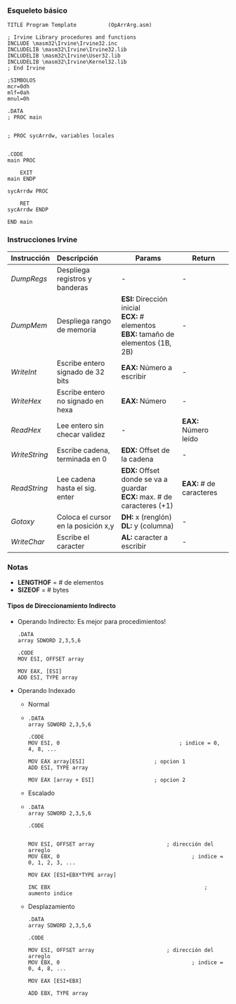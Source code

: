 ### Esqueleto básico

```assembly
TITLE Program Template          (OpArrArg.asm)

; Irvine Library procedures and functions
INCLUDE \masm32\Irvine\Irvine32.inc
INCLUDELIB \masm32\Irvine\Irvine32.lib
INCLUDELIB \masm32\Irvine\User32.lib
INCLUDELIB \masm32\Irvine\Kernel32.lib
; End Irvine

;SIMBOLOS
mcr=0dh
mlf=0ah
mnul=0h

.DATA
; PROC main


; PROC sycArrdw, variables locales


.CODE
main PROC

	EXIT
main ENDP

sycArrdw PROC

	RET             
sycArrdw ENDP

END main
```

### Instrucciones Irvine

| Instrucción   | Descripción                         | Params                                                       | **Return**               |
| :------------ | :---------------------------------- | ------------------------------------------------------------ | ------------------------ |
| *DumpRegs*    | Despliega registros y banderas      | -                                                            | -                        |
| *DumpMem*     | Despliega rango de memoria          | **ESI:** Dirección inicial<br />**ECX:** # elementos<br />**EBX:** tamaño de elementos (1B, 2B) | -                        |
| *WriteInt*    | Escribe entero signado de 32 bits   | **EAX:** Número a escribir                                   | -                        |
| *WriteHex*    | Escribe entero no signado en hexa   | **EAX:** Número                                              | -                        |
| *ReadHex*     | Lee entero sin checar validez       | -                                                            | **EAX:** Número leído    |
| *WriteString* | Escribe cadena, terminada en 0      | **EDX:** Offset de la cadena                                 | -                        |
| *ReadString*  | Lee cadena hasta el sig. enter      | **EDX:** Offset donde se va a guardar<br />**ECX:** max. # de caracteres (+1)<br /> | **EAX:** # de caracteres |
| *Gotoxy*      | Coloca el cursor en la posición x,y | **DH:** x (renglón)<br />**DL:** y (columna)                 | -                        |
| *WriteChar*   | Escribe el caracter                 | **AL:** caracter a escribir                                  | -                        |

### Notas

* **LENGTHOF** = # de elementos
* **SIZEOF** = # bytes

#### Tipos de Direccionamiento Indirecto

* Operando Indirecto: Es mejor para procedimientos!

  ```assembly
  .DATA
  array SDWORD 2,3,5,6
  
  .CODE
  MOV ESI, OFFSET array
  
  MOV EAX, [ESI]
  ADD ESI, TYPE array				
  ```

* Operando Indexado

  * Normal

  * ```assembly
    .DATA
    array SDWORD 2,3,5,6
    
    .CODE
    MOV ESI, 0										; indice = 0, 4, 8, ...
    
    MOV EAX array[ESI]						; opcion 1
    ADD ESI, TYPE array
    
    MOV EAX [array + ESI]					; opcion 2
    ```

  * Escalado

  * ```assembly
    .DATA
    array SDWORD 2,3,5,6
    
    .CODE
    
    
    MOV ESI, OFFSET array						; dirección del arreglo
    MOV EBX, 0											; indice = 0, 1, 2, 3, ...
    
    MOV EAX [ESI+EBX*TYPE array]
    
    INC EBX													; aumento indice
    ```

  * Desplazamiento

    ```assembly
    .DATA
    array SDWORD 2,3,5,6
    
    .CODE
    
    MOV ESI, OFFSET array						; dirección del arreglo
    MOV EBX, 0											; indice = 0, 4, 8, ...
    
    MOV EAX [ESI+EBX]
    
    ADD EBX, TYPE array
    ```

    